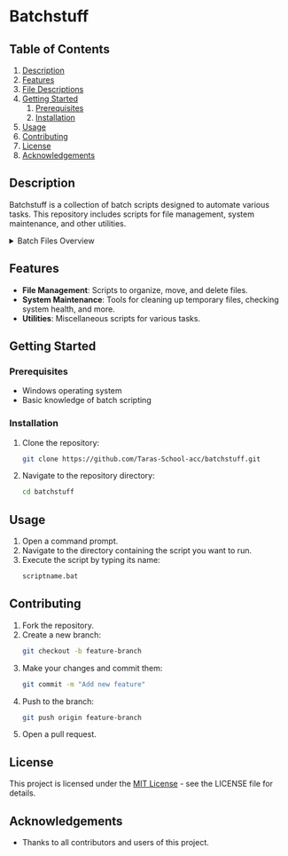 # Batchstuff

## Table of Contents
1. [Description](#description)
2. [Features](#features)
3. [File Descriptions](#file-descriptions)
4. [Getting Started](#getting-started)
    1. [Prerequisites](#prerequisites)
    2. [Installation](#installation)
5. [Usage](#usage)
6. [Contributing](#contributing)
7. [License](#license)
8. [Acknowledgements](#acknowledgements)

## Description
Batchstuff is a collection of batch scripts designed to automate various tasks. This repository includes scripts for file management, system maintenance, and other utilities.

<details>
    <summary> Batch Files Overview</summary>

   
## **Calculators**
<details>
<summary>**pythagorean_theorem_calc.bat**</summary>
Calculates the hypotenuse of a right triangle given the lengths of the other two sides.
</details>

<details>
<summary>**quadratic_calc.bat**</summary>
Solves quadratic equations of the form ax² + bx + c = 0 using the quadratic formula.
</details>

<details>
<summary>**simple_calc.bat**</summary>
A simple calculator that performs basic arithmetic operations like addition, subtraction, multiplication, and division.
</details>

<details>
<summary>**trig_calc.bat**</summary>
Performs basic trigonometric calculations like sine, cosine, and tangent.
</details>

## **ComputerRelatedStuff**

<details>
<summary>**backup.bat**</summary>
Automates the process of backing up files from one directory to another.
</details>

<details>
<summary>**cleanup.bat**</summary>
Cleans up temporary files to free up space on the system.
</details>

<details>
<summary>**delete_old_files.bat**</summary>
Deletes files older than a specified number of days from a directory.
</details>

<details>
<summary>**disk_usage.bat**</summary>
Displays the disk usage of the system or specific drives.
</details>

<details>
<summary>**move_files.bat**</summary>
Moves files from one directory to another based on a specified condition.
</details>

<details>
<summary>**net_info.bat**</summary>
Displays network-related information such as IP addresses and active connections.
</details>

<details>
<summary>**organize.bat**</summary>
Organizes files in a directory into subfolders based on file type.
</details>

<details>
<summary>**rename_files.bat**</summary>
Renames files in a directory according to a specified pattern.
</details>

<details>
<summary>**sys_check.bat**</summary>
Performs a system health check and displays information about the system's resources.
</details>

## **dataStructures**

<details>
<summary>**binaryTree.bat**</summary>
Visualizes or manipulates a binary tree data structure.
</details>

## **DateAndTime**

<details>
<summary>**DateParts.bat**</summary>
Breaks down the current date into parts such as day, month, and year.
</details>

<details>
<summary>**getTime.bat**</summary>
Displays the current time in a specific format.
</details>

<details>
<summary>**sleeptp.bat**</summary>
Puts the system to sleep for a specified amount of time.
</details>

<details>
<summary>**W32DOW.bat**</summary>
Performs operations related to time settings in Windows.
</details>

<details>
<summary>**W32tmSleep.bat**</summary>
Synchronizes the system time with a time server and then puts the system to sleep.
</details>

## **discovers_and_bugs**

### **bugs**

<details>
<summary>**callbrackets.bat**</summary>
Triggers an issue with unbalanced parentheses in batch files.
</details>

<details>
<summary>**callCrasher.bat**</summary>
A script designed to crash a batch file by causing improper call commands.
</details>

<details>
<summary>**EOFbreaker.bat**</summary>
Simulates the "end of file" error in batch scripting.
</details>

<details>
<summary>**FORbreaker.bat**</summary>
Simulates an error in the `FOR` loop structure in batch scripting.
</details>

<details>
<summary>**forCrasher.bat**</summary>
Another script designed to crash a `FOR` loop in a batch file.
</details>

<details>
<summary>**ifCrasher.bat**</summary>
Causes a batch file to crash when an `IF` condition is improperly used.
</details>

<details>
<summary>**ifDefined.bat**</summary>
Checks if a variable is defined in the environment and causes errors if not.
</details>

<details>
<summary>**ParamExpansionAndDriveVars.bat**</summary>
Expands parameters and handles drive variables in batch scripting.
</details>

<details>
<summary>**pipeIf.bat**</summary>
Simulates errors related to using pipes in batch files with `IF` conditions.
</details>

<details>
<summary>**remCrasher.bat**</summary>
Crashes a batch script using comments (`REM`).
</details>

### **discovers**

<details>
<summary>**anonymous.bat**</summary>
Performs operations that simulate anonymity or obfuscation techniques.
</details>

<details>
<summary>**boolKeys.bat**</summary>
Checks and manipulates boolean keys in Windows batch scripting.
</details>

<details>
<summary>**callArgs.bat**</summary>
Manipulates command-line arguments passed to a batch file.
</details>

<details>
<summary>**callcolons.bat**</summary>
Tests for the use of colons in function calls or labels in batch files.
</details>

<details>
<summary>**certutil.txt**</summary>
Demonstrates usage of the `certutil` command to manipulate certificates.
</details>

<details>
<summary>**defaultJumpDir.bat**</summary>
Sets a default jump directory for batch file navigation.
</details>

<details>
<summary>**DPATH.bat**</summary>
Handles environment paths in batch files.
</details>

<details>
<summary>**emptyTokens.bat**</summary>
Manipulates empty tokens and simulates errors.
</details>

<details>
<summary>**fileRedirection.bat**</summary>
Demonstrates file redirection in batch scripting.
</details>

<details>
<summary>**findEscapeQuote.bat**</summary>
Finds and escapes quotes in batch files for correct syntax.
</details>

<details>
<summary>**FirmwareType.bat**</summary>
Displays the type of firmware on the system (e.g., BIOS or UEFI).
</details>

<details>
<summary>**internal_commands.txt**</summary>
Lists internal commands used in batch scripting.
</details>

<details>
<summary>**keys.bat**</summary>
Simulates keystroke-based operations in batch files.
</details>

<details>
<summary>**msg.txt**</summary>
Contains a message or information displayed by batch scripts.
</details>

<details>
<summary>**multiLineComments.txt**</summary>
Example of using multi-line comments in batch scripts.
</details>

<details>
<summary>**negativeGOTO.bat**</summary>
Simulates errors related to `GOTO` statements in batch files.
</details>

<details>
<summary>**plainfor.bat**</summary>
Illustrates basic `FOR` loop operations.
</details>

<details>
<summary>**promptFeatures.txt**</summary>
Explains various prompt features in batch scripting.
</details>

<details>
<summary>**splitCommand.bat**</summary>
Splits commands into multiple components.
</details>

<details>
<summary>**tasklist.bat**</summary>
Displays a list of currently running tasks in Windows.
</details>

<details>
<summary>**typeList.bat**</summary>
Displays the type of various files or objects.
</details>

## **fileUtils**

<details>
<summary>**dirTimes.bat**</summary>
Displays the creation, modification, and access times for files in a directory.
</details>

<details>
<summary>**encodingDetect.bat**</summary>
Detects the encoding of a file and outputs the result.
</details>

<details>
<summary>**extInstaller.bat**</summary>
Installs a file based on its extension (e.g., EXE, MSI, etc.).
</details>

<details>
<summary>**file2hex.bat**</summary>
Converts a file to its hexadecimal representation.
</details>

<details>
<summary>**fileassembler.bat**</summary>
Assembles multiple files into a single file.
</details>

<details>
<summary>**fileModifiedTime.bat**</summary>
Displays the last modified time of a file.
</details>

<details>
<summary>**fileTimes.bat**</summary>
Displays the creation, last modified, and last access times of files.
</details>

<details>
<summary>**firstLines.bat**</summary>
Displays the first few lines of a file.
</details>

<details>
<summary>**firstLinesP.bat**</summary>
Displays the first few lines of a file with pagination.
</details>

<details>
<summary>**folderOwner.bat**</summary>
Displays the owner of a specific folder.
</details>

<details>
<summary>**listFS.bat**</summary>
Lists all file systems on a computer.
</details>

<details>
<summary>**md2.bat**</summary>
Generates MD5 hash for files.
</details>

<details>
<summary>**md4.bat**</summary>
Generates MD4 hash for files.
</details>

<details>
<summary>**md5.bat**</summary>
Generates MD5 hash for files.
</details>

<details>
<summary>**progressCopy.bat**</summary>
Copies files with a progress bar.
</details>

<details>
<summary>**sha1.bat**</summary>
Generates SHA-1 hash for files.
</details>

<details>
<summary>**sha256.bat**</summary>
Generates SHA-256 hash for files.
</details>

<details>
<summary>**sha384.bat**</summary>
Generates SHA-384 hash for files.
</details>

<details>
<summary>**SHA512.bat**</summary>
Generates SHA-512 hash for files.
</details>

<details>
<summary>**splitBin.bat**</summary>
Splits binary files into smaller parts.
</details>

<details>
<summary>**tailHead.bat**</summary>
Displays the first and last lines of a file.
</details>

<details>
<summary>**wmicVersion.bat**</summary>
Displays the version information of Windows Management Instrumentation (WMIF).
</details>

<details>
<summary>**games**</summary>

<details>
<summary>**2048.bat**</summary>
Runs the 2048 puzzle game in the command prompt.
</details>

</details>

<details>
<summary>**Black jack**</summary>

<details>
<summary>**blackjack.js**</summary>
A script to play blackjack game using JavaScript.
</details>

<details>
<summary>**blackjack.bat**</summary>
A batch file to run a simple version of Blackjack.
</details>

<details>
<summary>**readme.md**</summary>
Readme file with instructions or game rules for Blackjack.
</details>

<details>
<summary>**guessthenumber.bat**</summary>
A simple game where the user guesses a randomly generated number.
</details>

<details>
<summary>**nullFile**</summary>
Creates a null byte file (0-byte file).
</details>

<details>
<summary>**pong.bat**</summary>
A text-based pong game implemented in a batch script.
</details>

<details>
<summary>**RockPaperScisors.bat**</summary>
A batch file that lets you play the classic Rock, Paper, Scissors game against the computer.
</details>

<details>
<summary>**RPGGAME.BAT**</summary>
A simple RPG game implemented in a batch file.
</details>

<details>
<summary>**snake.bat**</summary>
A batch file that simulates the Snake game in the command prompt.
</details>

</details>

<details>
<summary>**hybrids**</summary>

<details>
<summary>**iexpress**</summary>

<details>
<summary>**bat2exeIEXP.bat**</summary>
Converts a batch file into an executable using IExpress.
</details>

<details>
<summary>**hidder.bat**</summary>
Hides a batch file by turning it into an executable with IExpress.
</details>

<details>
<summary>**iexpYNButton.bat**</summary>
Uses IExpress to show a Yes/No button dialog in a batch file.
</details>

<details>
<summary>**licenseAgreement.bat**</summary>
Displays a license agreement dialog using IExpress.
</details>

<details>
<summary>**OKPopup.bat**</summary>
Shows a simple "OK" popup message using IExpress.
</details>

<details>
<summary>**read.me**</summary>
Instructions or additional information for using the hybrid batch scripts.
</details>

</details>

</details>

<details>
<summary>**jscript**</summary>

<details>
<summary>**base64.bat**</summary>
Encodes or decodes a string into Base64 format using JScript.
</details>

<details>
<summary>**calcjs.bat**</summary>
Performs a basic calculation using JScript.
</details>

<details>
<summary>**deleteJS.bat**</summary>
Deletes a JavaScript file from the file system.
</details>

<details>
<summary>**dirTimesJS.bat**</summary>
Displays the directory times of files using JScript.
</details>

<details>
<summary>**drivesInfoJS.bat**</summary>
Displays information about the drives on the system using JScript.
</details>

<details>
<summary>**edit.json.bat**</summary>
Modifies a JSON file using JScript.
</details>

<details>
<summary>**ejectjs.bat**</summary>
Ejects a CD or DVD drive using JScript.
</details>

<details>
<summary>**enterNumberJS.bat**</summary>
Prompts the user to enter a number using JScript.
</details>

<details>
<summary>**FileTimeFilterJS.bat**</summary>
Filters files based on their last modified time using JScript.
</details>

<details>
<summary>**fileTImesJS.bat**</summary>
Displays file creation, modification, and access times using JScript.
</details>

<details>
<summary>**focusOn.bat**</summary>
Focuses on a specific window using JScript.
</details>

<details>
<summary>**freememjs.bat**</summary>
Displays the free memory available on the system using JScript.
</details>

<details>
<summary>**getInnerText.bat**</summary>
Extracts the inner text from an HTML element using JScript.
</details>

<details>
<summary>**guid.bat**</summary>
Generates a GUID (Globally Unique Identifier) using JScript.
</details>

</details>

<details>
<summary>**imageProcessing**</summary>

<details>
<summary>**convImg.bat**</summary>
Converts an image to a different format (e.g., PNG to JPEG).
</details>

<details>
<summary>**crop.bat**</summary>
Crops an image to specified dimensions.
</details>

<details>
<summary>**rotateFlip.bat**</summary>
Rotates or flips an image.
</details>

<details>
<summary>**scale.bat**</summary>
Scales an image to a specified size.
</details>

<details>
<summary>**shRotate.bat**</summary>
Rotates a shell image by a specific angle.
</details>

<details>
<summary>**stamp.bat**</summary>
Adds a watermark or stamp to an image.
</details>

<details>
<summary>**tiff.bat**</summary>
Handles operations for TIFF image files (e.g., conversion).
</details>

<details>
<summary>**imgInfo.bat**</summary>
Displays information about an image file (e.g., dimensions, format).
</details>

<details>
<summary>**jsonextractor.bat**</summary>
Extracts data from JSON files.
</details>

<details>
<summary>**jspopup.bat**</summary>
Creates a JavaScript popup window.
</details>

<details>
<summary>**julian.bat**</summary>
Converts a date to Julian format.
</details>

<details>
<summary>**listVerbs.bat**</summary>
Lists common verbs used in batch scripting.
</details>

<details>
<summary>**mediarunner.bat**</summary>
Runs a media file (audio, video, etc.) using a script.
</details>

<details>
<summary>**oneDriveSync.bat**</summary>
Syncs files with OneDrive.
</details>

<details>
<summary>**pdfPageCounter.bat**</summary>
Counts the number of pages in a PDF file.
</details>

<details>
<summary>**phisycalDrives.bat**</summary>
Displays information about the physical drives on the system.
</details>

<details>
<summary>**pinnerJS.bat**</summary>
Pins a file or program to the taskbar using JavaScript.
</details>

<details>
<summary>**ppt2pdf.bat**</summary>
Converts a PowerPoint file to PDF format.
</details>

<details>
<summary>**printJS.bat**</summary>
Prints a document using JavaScript.
</details>

<details>
<summary>**replacer.bat**</summary>
Replaces text or data within a file.
</details>

<details>
<summary>**sendKeys.bat**</summary>
Simulates keystrokes using JavaScript.
</details>

<details>
<summary>**shellCopy.bat**</summary>
Copies files in the shell environment.
</details>

<details>
<summary>**ShellRunJS.bat**</summary>
Runs a shell command using JavaScript.
</details>

<details>
<summary>**shortcutJS.bat**</summary>
Creates shortcuts using JavaScript.
</details>

<details>
<summary>**slowTypeJS.bat**</summary>
Simulates typing at a slower speed using JavaScript.
</details>

<details>
<summary>**splitjs.bat**</summary>
Splits a file into smaller parts using JavaScript.
</details>

<details>
<summary>**spplayer.bat**</summary>
Plays a sound file using JavaScript.
</details>

<details>
<summary>**toHexJS.bat**</summary>
Converts a string to hexadecimal format using JavaScript.
</details>

<details>
<summary>**toHtmlEnt.bat**</summary>
Converts a string to HTML entities using JavaScript.
</details>

<details>
<summary>**tooltipInfo.bat**</summary>
Displays tooltip information using JavaScript.
</details>

<details>
<summary>**UIautoLogin.bat**</summary>
Automates the login process for a system or website using JavaScript.
</details>

<details>
<summary>**unHexJS.bat**</summary>
Converts a hexadecimal string back to its original form using JavaScript.
</details>

<details>
<summary>**uuid.bat**</summary>
Generates a UUID (Universally Unique Identifier) using JavaScript.
</details>

<details>
<summary>**WinHTTPDownloadJS.bat**</summary>
Downloads a file using the WinHTTP library in JavaScript.
</details>

<details>
<summary>**winhttpjs.bat**</summary>
Runs HTTP requests using WinHTTP in JavaScript.
</details>

<details>
<summary>**write.bat**</summary>
Writes text to a file or the console.
</details>

<details>
<summary>**XMLHTTPDownloadJS.bat**</summary>
Downloads a file using XMLHTTP in JavaScript.
</details>

<details>
<summary>**xpath.bat**</summary>
Executes XPath queries on XML documents using JavaScript.
</details>

<details>
<summary>**xpath0.1.bat**</summary>
An earlier version of the XPath query script.
</details>

<details>
<summary>**yesnopopup.bat**</summary>
Displays a Yes/No popup dialog in JavaScript.
</details>

<details>
<summary>**zipjs.bat**</summary>
Zips files using JavaScript.
</details>

</details>

<details>
<summary>**makecab**</summary>

<details>
<summary>**cabdir.bat**</summary>
Creates a CAB file from a directory.
</details>

<details>
<summary>**cabsplit.bat**</summary>
Splits a CAB file into multiple parts.
</details>

<details>
<summary>**compression.bat**</summary>
Compresses files into a CAB archive.
</details>

</details>

<details>
<summary>**projects**</summary>

<details>
<summary>**pm.bat**</summary>
A simple project management batch script.
</details>

<details>
<summary>**index.bat**</summary>
The main entry point for a batch script-based project.
</details>

</details>
</details>

## Features
- **File Management**: Scripts to organize, move, and delete files.
- **System Maintenance**: Tools for cleaning up temporary files, checking system health, and more.
- **Utilities**: Miscellaneous scripts for various tasks.

## Getting Started

### Prerequisites
- Windows operating system
- Basic knowledge of batch scripting

### Installation
1. Clone the repository:
    ```sh
    git clone https://github.com/Taras-School-acc/batchstuff.git
    ```
2. Navigate to the repository directory:
    ```sh
    cd batchstuff
    ```

## Usage
1. Open a command prompt.
2. Navigate to the directory containing the script you want to run.
3. Execute the script by typing its name:
    ```sh
    scriptname.bat
    ```

## Contributing
1. Fork the repository.
2. Create a new branch:
    ```sh
    git checkout -b feature-branch
    ```
3. Make your changes and commit them:
    ```sh
    git commit -m "Add new feature"
    ```
4. Push to the branch:
    ```sh
    git push origin feature-branch
    ```
5. Open a pull request.

## License
This project is licensed under the [MIT License](./LICENSE) - see the LICENSE file for details.

## Acknowledgements
- Thanks to all contributors and users of this project.
